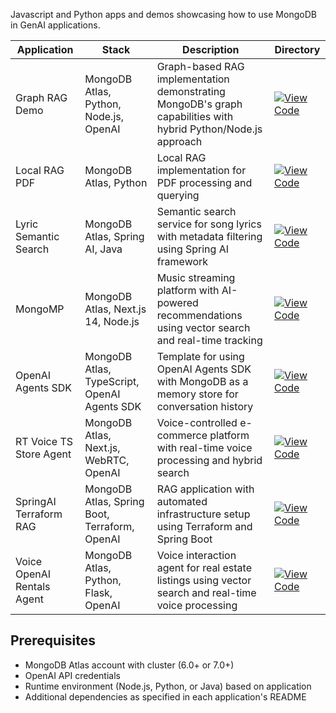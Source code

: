 Javascript and Python apps and demos showcasing how to use MongoDB in GenAI applications.

| Application | Stack | Description | Directory |
|------------|-------|-------------|-----------|
| Graph RAG Demo | MongoDB Atlas, Python, Node.js, OpenAI | Graph-based RAG implementation demonstrating MongoDB's graph capabilities with hybrid Python/Node.js approach | [![View Code](https://img.shields.io/badge/view-code-blue?logo=github)](graph_rag_demo) |
| Local RAG PDF | MongoDB Atlas, Python | Local RAG implementation for PDF processing and querying | [![View Code](https://img.shields.io/badge/view-code-blue?logo=github)](local-rag-pdf) |
| Lyric Semantic Search | MongoDB Atlas, Spring AI, Java | Semantic search service for song lyrics with metadata filtering using Spring AI framework | [![View Code](https://img.shields.io/badge/view-code-blue?logo=github)](lyric-semantic-search) |
| MongoMP | MongoDB Atlas, Next.js 14, Node.js | Music streaming platform with AI-powered recommendations using vector search and real-time tracking | [![View Code](https://img.shields.io/badge/view-code-blue?logo=github)](mongo-mp) |
| OpenAI Agents SDK | MongoDB Atlas, TypeScript, OpenAI Agents SDK | Template for using OpenAI Agents SDK with MongoDB as a memory store for conversation history | [![View Code](https://img.shields.io/badge/view-code-blue?logo=github)](openai-agents-sdk) |
| RT Voice TS Store Agent | MongoDB Atlas, Next.js, WebRTC, OpenAI | Voice-controlled e-commerce platform with real-time voice processing and hybrid search | [![View Code](https://img.shields.io/badge/view-code-blue?logo=github)](RT-voice-ts-store-agent) |
| SpringAI Terraform RAG | MongoDB Atlas, Spring Boot, Terraform, OpenAI | RAG application with automated infrastructure setup using Terraform and Spring Boot | [![View Code](https://img.shields.io/badge/view-code-blue?logo=github)](springai-terraform-rag) |
| Voice OpenAI Rentals Agent | MongoDB Atlas, Python, Flask, OpenAI | Voice interaction agent for real estate listings using vector search and real-time voice processing | [![View Code](https://img.shields.io/badge/view-code-blue?logo=github)](voice-openai-mongo-rentals-agent) |

## Prerequisites
- MongoDB Atlas account with cluster (6.0+ or 7.0+)
- OpenAI API credentials
- Runtime environment (Node.js, Python, or Java) based on application
- Additional dependencies as specified in each application's README
